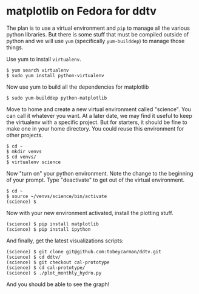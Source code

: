 matplotlib on Fedora for ddtv
====================================

The plan is to use a virtual environment and `pip` to manage all the various python libraries. But there is some stuff that must be compiled outside of python and we will use `yum` (specifically `yum-builddep`) to manage those things.

Use yum to install `virtualenv`.

    $ yum search virtualenv
    $ sudo yum install python-virtualenv

Now use yum to build all the dependencies for matplotlib

    $ sudo yum-builddep python-matplotlib

Move to home and create a new virtual environment called "science". You can call it whatever you want. At a later date, we may find it useful to keep the virtualenv with a specific project. But for starters, it should be fine to make one in your home directory. You could reuse this environment for other projects.

    $ cd ~
    $ mkdir venvs
    $ cd venvs/
    $ virtualenv science 

Now "turn on" your python environment. Note the change to the beginning of your prompt. Type "deactivate" to get out of the virtual environment.

    $ cd ~
    $ source ~/venvs/science/bin/activate
    (science) $

 Now with your new environment activated, install the plotting stuff.
 
    (science) $ pip install matplotlib
    (science) $ pip install ipython

And finally, get the latest visualizations scripts:
    
    (science) $ git clone git@github.com:tobeycarman/ddtv.git
    (science) $ cd ddtv/
    (science) $ git checkout cal-prototype
    (science) $ cd cal-prototype/
    (science) $ ./plot_monthly_hydro.py 

And you should be able to see the graph!